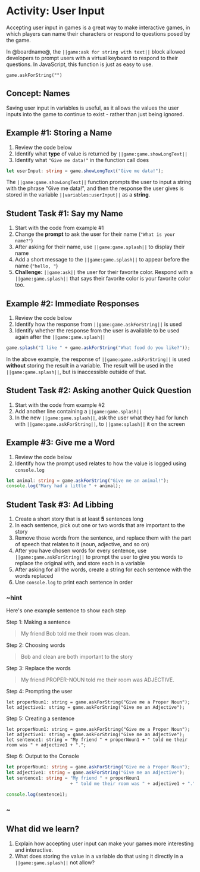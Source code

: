 # Activity: User Input

Accepting user input in games is a great way to make interactive games, in which players can name their characters or respond to questions posed by the game.

In @boardname@, the ``||game:ask for string with text||`` block allowed developers to prompt users with a virtual keyboard to respond to their questions. In JavaScript, this function is just as easy to use.

```sig
game.askForString("")
```

## Concept: Names

Saving user input in variables is useful, as it allows the values the user inputs into the game to continue to exist - rather than just being ignored.

## Example #1: Storing a Name

1. Review the code below
2. Identify what **type** of value is returned by ``||game:game.showLongText||``
3. Identify what ``"Give me data!"`` in the function call does

```typescript
let userInput: string = game.showLongText("Give me data!");
```

The ``||game:game.showLongText||`` function prompts the user to input a string with the phrase "Give me data!", and then the response the user gives is stored in the variable ``||variables:userInput||`` as a **string**.

## Student Task #1: Say my Name

1. Start with the code from example #1
2. Change the **prompt** to ask the user for their name (``"What is your name?"``)
3. After asking for their name, use ``||game:game.splash||`` to display their name
4. Add a short message to the ``||game:game.splash||`` to appear before the name (``"hello, "``)
5. **Challenge:** ``||game:ask||`` the user for their favorite color. Respond with a ``||game:game.splash||`` that says their favorite color is your favorite color too.

## Example #2: Immediate Responses

1. Review the code below
2. Identify how the response from ``||game:game.askForString||`` is used
3. Identify whether the response from the user is available to be used again after the ``||game:game.splash||``

```typescript
game.splash("I like " + game.askForString("What food do you like?"));
```

In the above example, the response of ``||game:game.askForString||`` is used **without** storing the result in a variable. The result will be used in the ``||game:game.splash||``, but is inaccessible outside of that.

## Student Task #2: Asking another Quick Question

1. Start with the code from example #2
2. Add another line containing a ``||game:game.splash||``
3. In the new ``||game:game.splash||``, ask the user what they had for lunch with ``||game:game.askForString||``, to ``||game:splash||`` it on the screen

## Example #3: Give me a Word

1. Review the code below
2. Identify how the prompt used relates to how the value is logged using ``console.log``

```typescript
let animal: string = game.askForString("Give me an animal!");
console.log("Mary had a little " + animal);
```

## Student Task #3: Ad Libbing

1. Create a short story that is at least **5** sentences long
2. In each sentence, pick out one or two words that are important to the story
3. Remove those words from the sentence, and replace them with the part of speech that relates to it (noun, adjective, and so on)
4. After you have chosen words for every sentence, use ``||game:game.askForString||`` to prompt the user to give you words to replace the original with, and store each in a variable
5. After asking for all the words, create a string for each sentence with the words replaced
6. Use ``console.log`` to print each sentence in order

### ~hint

Here's one example sentence to show each step

Step 1: Making a sentence

> My friend Bob told me their room was clean.

Step 2: Choosing words

> Bob and clean are both important to the story

Step 3: Replace the words

> My friend PROPER-NOUN told me their room was ADJECTIVE.

Step 4: Prompting the user

```typescript-ignore
let properNoun1: string = game.askForString("Give me a Proper Noun");
let adjective1: string = game.askForString("Give me an Adjective");
```

Step 5: Creating a sentence

```typescript-ignore
let properNoun1: string = game.askForString("Give me a Proper Noun");
let adjective1: string = game.askForString("Give me an Adjective");
let sentence1: string = "My friend " + properNoun1 + " told me their room was " + adjective1 + ".";
```

Step 6: Output to the Console

```typescript
let properNoun1: string = game.askForString("Give me a Proper Noun");
let adjective1: string = game.askForString("Give me an Adjective");
let sentence1: string = "My friend " + properNoun1
                        + " told me their room was " + adjective1 + ".";

console.log(sentence1);
```

### ~

## What did we learn?

1. Explain how accepting user input can make your games more interesting and interactive.
2. What does storing the value in a variable do that using it directly in a ``||game:game.splash||`` not allow?